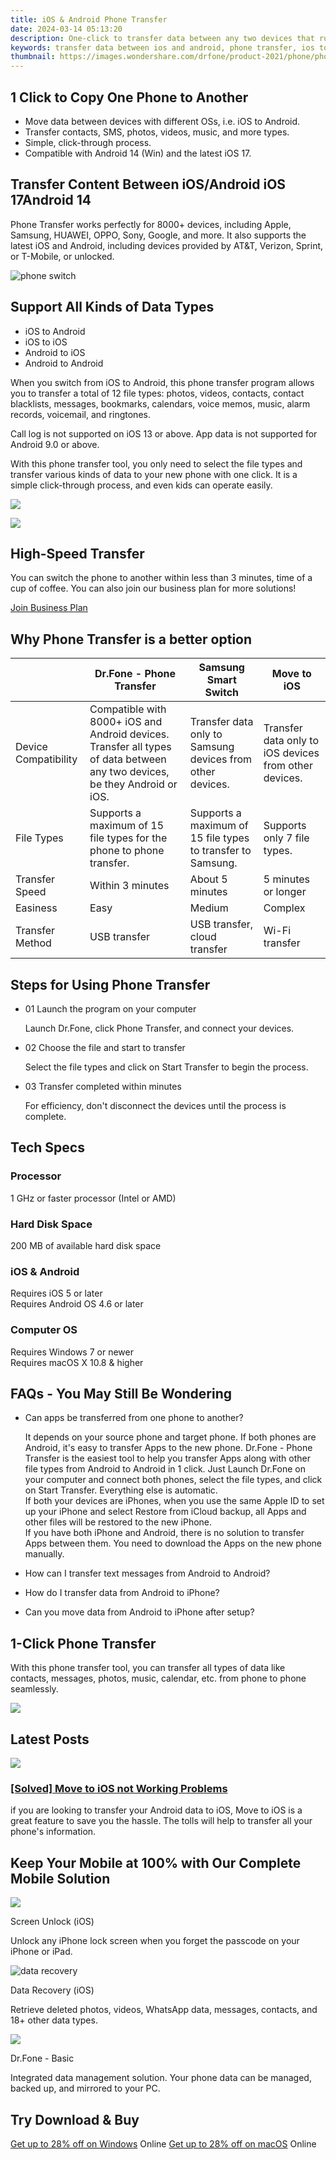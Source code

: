 ```yaml
---
title: iOS & Android Phone Transfer
date: 2024-03-14 05:13:20
description: One-click to transfer data between any two devices that run iOS or Android, including contacts, messages, photos, etc.
keywords: transfer data between ios and android, phone transfer, ios to android transfer, android to ios transfer
thumbnail: https://images.wondershare.com/drfone/product-2021/phone/phone-banner.png
---
```


## 1 Click to Copy One Phone to Another

- Move data between devices with different OSs, i.e. iOS to Android.
- Transfer contacts, SMS, photos, videos, music, and more types.
- Simple, click-through process.
- Compatible with Android 14 (Win) and the latest iOS 17.

## Transfer Content Between iOS/Android iOS 17Android 14

Phone Transfer works perfectly for 8000+ devices, including Apple, Samsung, HUAWEI, OPPO, Sony, Google, and more. It also supports the latest iOS and Android, including devices provided by AT&T, Verizon, Sprint, or T-Mobile, or unlocked.

![phone switch](https://images.wondershare.com/drfone/product-2021/phone/phone-img1.png)

## Support All Kinds of Data Types

- iOS to Android
- iOS to iOS
- Android to iOS
- Android to Android

When you switch from iOS to Android, this phone transfer program allows you to transfer a total of 12 file types: photos, videos, contacts, contact blacklists, messages, bookmarks, calendars, voice memos, music, alarm records, voicemail, and ringtones.

Call log is not supported on iOS 13 or above. App data is not supported for Android 9.0 or above.

With this phone transfer tool, you only need to select the file types and transfer various kinds of data to your new phone with one click. It is a simple click-through process, and even kids can operate easily.

![](https://images.wondershare.com/drfone/product-2021/phone/phone-img2.png)

![](https://images.wondershare.com/drfone/product-2021/phone/phone-img3.png)

## High-Speed Transfer

You can switch the phone to another within less than 3 minutes, time of a cup of coffee. You can also join our business plan for more solutions!

[Join Business Plan](https://drfone.wondershare.com/business/volume-license.html)

## Why Phone Transfer is a better option

|                      | Dr.Fone - Phone Transfer                                                                                                   | Samsung Smart Switch                                        | Move to iOS                                           |
| -------------------- | -------------------------------------------------------------------------------------------------------------------------- | ----------------------------------------------------------- | ----------------------------------------------------- |
| Device Compatibility | Compatible with 8000+ iOS and Android devices. Transfer all types of data between any two devices, be they Android or iOS. | Transfer data only to Samsung devices from other devices.   | Transfer data only to iOS devices from other devices. |
| File Types           | Supports a maximum of 15 file types for the phone to phone transfer.                                                       | Supports a maximum of 15 file types to transfer to Samsung. | Supports only 7 file types.                           |
| Transfer Speed       | Within 3 minutes                                                                                                           | About 5 minutes                                             | 5 minutes or longer                                   |
| Easiness             | Easy                                                                                                                       | Medium                                                      | Complex                                               |
| Transfer Method      | USB transfer                                                                                                               | USB transfer, cloud transfer                                | Wi-Fi transfer                                        |

## Steps for Using Phone Transfer

- 01 Launch the program on your computer

    Launch Dr.Fone, click Phone Transfer, and connect your devices.

- 02 Choose the file and start to transfer

    Select the file types and click on Start Transfer to begin the process.

- 03 Transfer completed within minutes

    For efficiency, don't disconnect the devices until the process is complete.

## Tech Specs

### Processor

1 GHz or faster processor (Intel or AMD)

### Hard Disk Space

200 MB of available hard disk space

### iOS & Android

Requires iOS 5 or later  
Requires Android OS 4.6 or later

### Computer OS

Requires Windows 7 or newer  
Requires macOS X 10.8 & higher

## FAQs - You May Still Be Wondering

- Can apps be transferred from one phone to another?

    It depends on your source phone and target phone. If both phones are Android, it's easy to transfer Apps to the new phone. Dr.Fone - Phone Transfer is the easiest tool to help you transfer Apps along with other file types from Android to Android in 1 click. Just Launch Dr.Fone on your computer and connect both phones, select the file types, and click on Start Transfer. Everything else is automatic.  
    If both your devices are iPhones, when you use the same Apple ID to set up your iPhone and select Restore from iCloud backup, all Apps and other files will be restored to the new iPhone.  
    If you have both iPhone and Android, there is no solution to transfer Apps between them. You need to download the Apps on the new phone manually.

- How can I transfer text messages from Android to Android?

- How do I transfer data from Android to iPhone?

- Can you move data from Android to iPhone after setup?

## 1-Click Phone Transfer

With this phone transfer tool, you can transfer all types of data like contacts, messages, photos, music, calendar, etc. from phone to phone seamlessly.

![](https://images.wondershare.com/drfone/product-2021/phone/phone-img4.png)

## Latest Posts

![](https://images.wondershare.com/drfone/product-2021/password/img_latest_1.png)

### [\[Solved\] Move to iOS not Working Problems](https://drfone.wondershare.com/transfer/move-to-ios-not-working.html)

if you are looking to transfer your Android data to iOS, Move to iOS is a great feature to save you the hassle. The tolls will help to transfer all your phone's information.

## Keep Your Mobile at 100% with Our Complete Mobile Solution

![](https://images.wondershare.com/drfone/product-2021/password/img_screen_unlock.svg)

Screen Unlock (iOS)

Unlock any iPhone lock screen when you forget the passcode on your iPhone or iPad.

![data recovery](https://images.wondershare.com/drfone/product-2021/data-recovery/recover.png)

Data Recovery (iOS)

Retrieve deleted photos, videos, WhatsApp data, messages, contacts, and 18+ other data types.

![](https://images.wondershare.com/drfone/product-2021/password/img_phone_backup.svg)

Dr.Fone - Basic

Integrated data management solution. Your phone data can be managed, backed up, and mirrored to your PC.

## Try Download & Buy

[Get up to 28% off on Windows](https://secure.2checkout.com/order/checkout.php?PRODS=4719745&QTY=1&AFFILIATE=108875&CART=1) Online
[Get up to 28% off on macOS](https://secure.2checkout.com/order/checkout.php?PRODS=4719759&QTY=1&AFFILIATE=108875&CART=1) Online